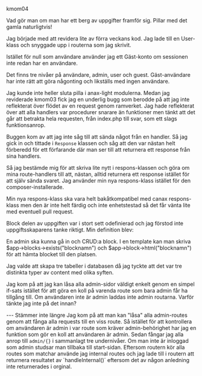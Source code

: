 kmom04

Vad gör man om man har ett berg av uppgifter framför sig. Pillar med det gamla naturligtvis!

Jag började med att revidera lite av förra veckans kod. Jag lade till en User-klass och snyggade upp i routerna som jag skrivit.

Istället för null som användare använder jag ett Gäst-konto om sessionen inte redan har en användare.

Det finns tre nivåer på användare, admin, user och guest. Gäst-användare har inte rätt att göra någonting och likställs med ingen användare.

Jag kunde inte heller sluta pilla i anax-light modulerna. Medan jag reviderade kmom03 fick jag en underlig bugg som berodde på att jag inte reflekterat över flödet av en request genom ramverket. Jag hade reflekterat över att alla handlers var procedurer snarare än funktioner men tänkt att det går att betrakta hela requesten, från index.php till svar, som ett slags funktionsanrop.

Buggen kom av att jag inte såg till att sända något från en handler. Så jag gick in och tittade i `Response` klassen och såg att den var nästan helt förberedd för ett förfarande där man ser till att returnera ett response från sina handlers.

Så jag bestämde mig för att skriva lite nytt i respons-klassen och göra om mina route-handlers till att, nästan, alltid returnera ett response istället för att själv sända svaret. Jag använder min nya respons-klass istället för den composer-installerade.

Min nya respons-klass ska vara helt bakåtkompatibel med canax respons-klass men den är inte helt färdig och inte enhetstestad så det får vänta lite med eventuell pull request.

Block delen av uppgiften var i stort sett odefinierad och jag förstod inte uppgiftsskaparens tanke riktigt. Min definition blev:

En admin ska kunna gå in och CRUD:a block. I en template kan man skriva $app->blocks->exists("blocknamn") och $app->block->html("blocknamn") för att hämta blocket till den platsen.

Jag valde att skapa tre tabeller i databasen då jag tyckte att det var tre distinkta typer av content med olika syften.

Jag kom på att jag kan låsa alla admin-sidor väldigt enkelt genom en simpel if-sats istället för att göra en koll på varenda route som bara admin får ha tillgång till. Om användaren inte är admin laddas inte admin routarna. Varför tänkte jag inte på det innan?

--- Stämmer inte längre
Jag kom på att man kan "låsa" alla admin-routes genom att fånga alla requests till en viss route. Så istället för att kontrollera om användaren är admin i var route som kräver admin-behörighet har jag en funktion som gör en koll att användaren är admin. Sedan fångar jag alla anrop till `admin/{}` i sammanlagt tre undernivåer. Om man inte är inloggad som admin studsar man tillbaka till start-sidan. Eftersom routern kör alla routes som matchar använde jag internal routes och jag lade till i routern att returnera resultatet av ´handleInternal()´ eftersom det av någon anledning inte returnerades i orginal.